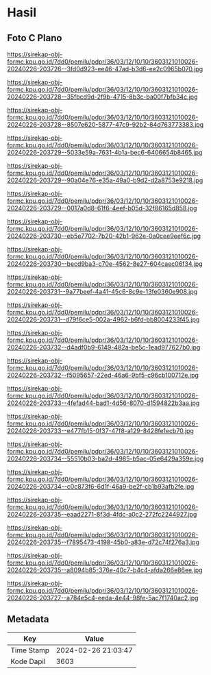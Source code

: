 # Hasil

## Foto C Plano

https://sirekap-obj-formc.kpu.go.id/7dd0/pemilu/pdpr/36/03/12/10/10/3603121010026-20240226-203726--3fd0d923-ee46-47ad-b3d6-ee2c0965b070.jpg

https://sirekap-obj-formc.kpu.go.id/7dd0/pemilu/pdpr/36/03/12/10/10/3603121010026-20240226-203728--35fbcd9d-2f9b-4715-8b3c-ba00f7bfb34c.jpg

https://sirekap-obj-formc.kpu.go.id/7dd0/pemilu/pdpr/36/03/12/10/10/3603121010026-20240226-203728--8507e620-5877-47c9-92b2-84d763773383.jpg

https://sirekap-obj-formc.kpu.go.id/7dd0/pemilu/pdpr/36/03/12/10/10/3603121010026-20240226-203729--5033e59a-7631-4b1a-bec6-6406654b8465.jpg

https://sirekap-obj-formc.kpu.go.id/7dd0/pemilu/pdpr/36/03/12/10/10/3603121010026-20240226-203729--90a04e76-e35a-49a0-b9d2-d2a8753e9218.jpg

https://sirekap-obj-formc.kpu.go.id/7dd0/pemilu/pdpr/36/03/12/10/10/3603121010026-20240226-203729--0017a0d8-61f6-4eef-b05d-32f86165d858.jpg

https://sirekap-obj-formc.kpu.go.id/7dd0/pemilu/pdpr/36/03/12/10/10/3603121010026-20240226-203730--eb5e7702-7b20-42b1-962e-0a0cee9eef6c.jpg

https://sirekap-obj-formc.kpu.go.id/7dd0/pemilu/pdpr/36/03/12/10/10/3603121010026-20240226-203730--becd9ba3-c70e-4562-8e27-604caec06f34.jpg

https://sirekap-obj-formc.kpu.go.id/7dd0/pemilu/pdpr/36/03/12/10/10/3603121010026-20240226-203731--9a77beef-4a41-45c6-8c9e-13fe0360e908.jpg

https://sirekap-obj-formc.kpu.go.id/7dd0/pemilu/pdpr/36/03/12/10/10/3603121010026-20240226-203731--d79f6ce5-002a-4962-b6fd-bb8004233f45.jpg

https://sirekap-obj-formc.kpu.go.id/7dd0/pemilu/pdpr/36/03/12/10/10/3603121010026-20240226-203732--d4adf0b9-6149-482a-be5c-1ead977627b0.jpg

https://sirekap-obj-formc.kpu.go.id/7dd0/pemilu/pdpr/36/03/12/10/10/3603121010026-20240226-203732--f5095657-22ed-46a6-9bf5-c96cb100712e.jpg

https://sirekap-obj-formc.kpu.go.id/7dd0/pemilu/pdpr/36/03/12/10/10/3603121010026-20240226-203733--4fefad44-bad1-4d56-8070-d1594822b3aa.jpg

https://sirekap-obj-formc.kpu.go.id/7dd0/pemilu/pdpr/36/03/12/10/10/3603121010026-20240226-203733--e477fb15-0f37-47f8-a129-8428fe1ecb70.jpg

https://sirekap-obj-formc.kpu.go.id/7dd0/pemilu/pdpr/36/03/12/10/10/3603121010026-20240226-203734--55510b03-ba2d-4985-b5ac-05e6429a359e.jpg

https://sirekap-obj-formc.kpu.go.id/7dd0/pemilu/pdpr/36/03/12/10/10/3603121010026-20240226-203734--c0c873f6-6d1f-46a9-be2f-cb1b93afb2fe.jpg

https://sirekap-obj-formc.kpu.go.id/7dd0/pemilu/pdpr/36/03/12/10/10/3603121010026-20240226-203735--eaad2271-8f3d-4fdc-a0c2-272fc2244927.jpg

https://sirekap-obj-formc.kpu.go.id/7dd0/pemilu/pdpr/36/03/12/10/10/3603121010026-20240226-203735--f7895473-4198-45b0-a83e-d72c74f276a3.jpg

https://sirekap-obj-formc.kpu.go.id/7dd0/pemilu/pdpr/36/03/12/10/10/3603121010026-20240226-203735--a8094b85-376e-40c7-b4c4-afda266e86ee.jpg

https://sirekap-obj-formc.kpu.go.id/7dd0/pemilu/pdpr/36/03/12/10/10/3603121010026-20240226-203727--a784e5c4-eeda-4e44-98fe-5ac7f1740ac2.jpg


## Metadata

| Key        | Value               |
| ---------- | ------------------- |
| Time Stamp | 2024-02-26 21:03:47 |
| Kode Dapil | 3603                |



